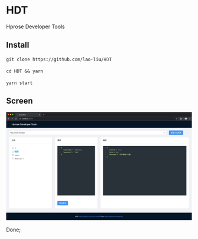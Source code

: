 # HDT

Hprose Developer Tools

## Install

```shell
git clone https://github.com/lao-liu/HDT

cd HDT && yarn

yarn start
```

## Screen

<img src="./screen/1587877689524.jpg" style="zoom:50%;" />



Done;

